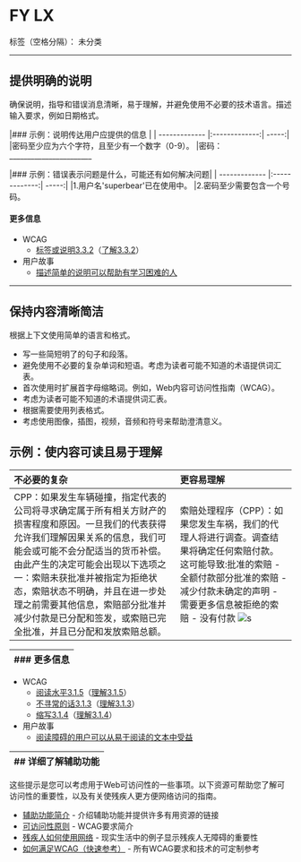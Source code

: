 # FY LX

标签（空格分隔）： 未分类

---

## **提供明确的说明**

确保说明，指导和错误消息清晰，易于理解，并避免使用不必要的技术语言。描述输入要求，例如日期格式。


|### 示例：说明传达用户应提供的信息 |
| ------------- |:-------------:| -----:|
|密码至少应为六个字符，且至少有一个数字（0-9）。
|密码：_______________________

|### 示例：错误表示问题是什么，可能还有如何解决问题|
| ------------- |:-------------:| -----:|
|1.用户名'superbear'已在使用中。
|2.密码至少需要包含一个号码。

#### 更多信息
 - WCAG
    - [标签或说明3.3.2](https://www.w3.org/WAI/WCAG21/quickref/#labels-or-instructions)（[了解3.3.2](https://www.w3.org/WAI/WCAG21/Understanding/labels-or-instructions)）
 - 用户故事
    - [描述简单的说明可以帮助有学习困难的人](https://www.w3.org/WAI/people-use-web/user-stories/#supermarketassistant)

____

## 保持内容清晰简洁
根据上下文使用简单的语言和格式。

- 写一些简短明了的句子和段落。
- 避免使用不必要的复杂单词和短语。考虑为读者可能不知道的术语提供词汇表。
- 首次使用时扩展首字母缩略词。例如，Web内容可访问性指南（WCAG）。
- 考虑为读者可能不知道的术语提供词汇表。
- 根据需要使用列表格式。
- 考虑使用图像，插图，视频，音频和符号来帮助澄清意义。


## 示例：使内容可读且易于理解
|不必要的复杂|更容易理解|
| :--------    |   :------------    |
|CPP：如果发生车辆碰撞，指定代表的公司将寻求确定属于所有相关方财产的损害程度和原因。一旦我们的代表获得允许我们理解因果关系的信息，我们可能会或可能不会分配适当的货币补偿。由此产生的决定可能会出现以下选项之一：索赔未获批准并被指定为拒绝状态，索赔状态不明确，并且在进一步处理之前需要其他信息，索赔部分批准并减少付款是已分配和签发，或索赔已完全批准，并且已分配和发放索赔总额。|索赔处理程序（CPP）：如果您发生车祸，我们的代理人将进行调查。调查结果将确定任何索赔付款。这可能导致:批准的索赔 - 全额付款部分批准的索赔 - 减少付款未确定的声明 - 需要更多信息被拒绝的索赔 - 没有付款 ![s](https://www.w3.org/WAI/tips/img/clear_text_diagram.png)|


|### 更多信息|
| -------------|

* WCAG
    * [阅读水平3.1.5](https://www.w3.org/WAI/WCAG21/quickref/#reading-level)（[理解3.1.5](https://www.w3.org/WAI/WCAG21/Understanding/reading-level)）
    * [不寻常的话3.1.3](https://www.w3.org/WAI/WCAG21/quickref/#unusual-words)（[理解3.1.3](https://www.w3.org/WAI/WCAG21/Understanding/unusual-words)）
    * [缩写3.1.4](https://www.w3.org/WAI/WCAG21/quickref/#abbreviations)（[理解3.1.4](https://www.w3.org/WAI/WCAG21/Understanding/abbreviations)）
* 用户故事
    * [阅读障碍的用户可以从易于阅读的文本中受益](https://www.w3.org/WAI/people-use-web/user-stories/#classroomstudent)


|##  详细了解辅助功能|
|-----|

这些提示是您可以考虑用于Web可访问性的一些事项。以下资源可帮助您了解可访问性的重要性，以及有关使残疾人更方便网络访问的指南。

* [辅助功能简介](https://www.w3.org/WAI/fundamentals/accessibility-intro/) - 介绍辅助功能并提供许多有用资源的链接
* [可访问性原则](https://www.w3.org/WAI/fundamentals/accessibility-intro/) - WCAG要求简介
* [残疾人如何使用网络](https://www.w3.org/WAI/people-use-web/) - 现实生活中的例子显示残疾人无障碍的重要性
* [如何满足WCAG（快速参考）](https://www.w3.org/WAI/WCAG21/quickref/) - 所有WCAG要求和技术的可定制参考
    
